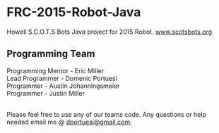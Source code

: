 FRC-2015-Robot-Java
===================
Howell S.C.O.T.S Bots
Java project for 2015 Robot.
www.scotsbots.org

Programming Team
-------------------
Programming Mentor - Eric Miller <br>
Lead Programmer - Domenic Portuesi <br>
Programmer - Austin Johanningsmeier <br>
Programmer - Justin Miller <br> <br>

Please feel free to use any of our teams code. Any questions or help needed email me @ dportuesi@gmail.com.